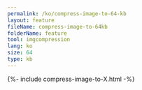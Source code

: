 ```yaml
---
permalink: /ko/compress-image-to-64-kb
layout: feature
fileName: compress-image-to-64kb
folderName: feature
tool: imgcompression
lang: ko
size: 64
type: kb
---
```


{%- include compress-image-to-X.html -%}
